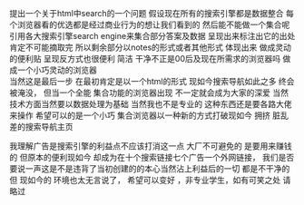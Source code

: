 提出一个关于html中search的一个问题
假设现在所有的搜索引擎都是数据整合 每个浏览器看的优选都是经过商业行为的想让我们看到的
然后能不能做一个集合呢
引用各大搜索引擎search engine来集合部分答案及数据
呈现出来标注出它的出处 
肯定不可能摘取完 所以剩余部分以notes的形式或者其他形式 体现出来  做成灵动的便利贴
呈现反方式也很便利 简洁 干净不正是00后及现在所需求的浏览器吗
做成一个小巧灵动的浏览器  
当然这是最后一步 在最初肯定是以一个html的形式  现如今搜索导航如此之多  终会被淹没， 但当一个全能 集合功能的浏览器出现 不一定就会成为大家的深爱
当然技术方面当然要以数据处理为基础 当然我也不是专业的 这种东西还是要各路大佬来操作 
希望可以的是一个小巧 集合浏览器以一种新的方式打破现如今 拥挤 脏乱差的搜索导航主页

我理解广告是搜索引擎的利益点不应该打消这一点 大厂不可避免的 是要用来赚钱的 但原本的便利现如今 却成为在十个搜索链接七个广告一个外网链接，
我们是否要说一声这是不是违背了当初创建的的本心当然沾上利益后的一切 都是不干净的 但 现如今的 环境也太无言说了，
希望可以变好 ，非专业学生，如有可笑之处 请略过
